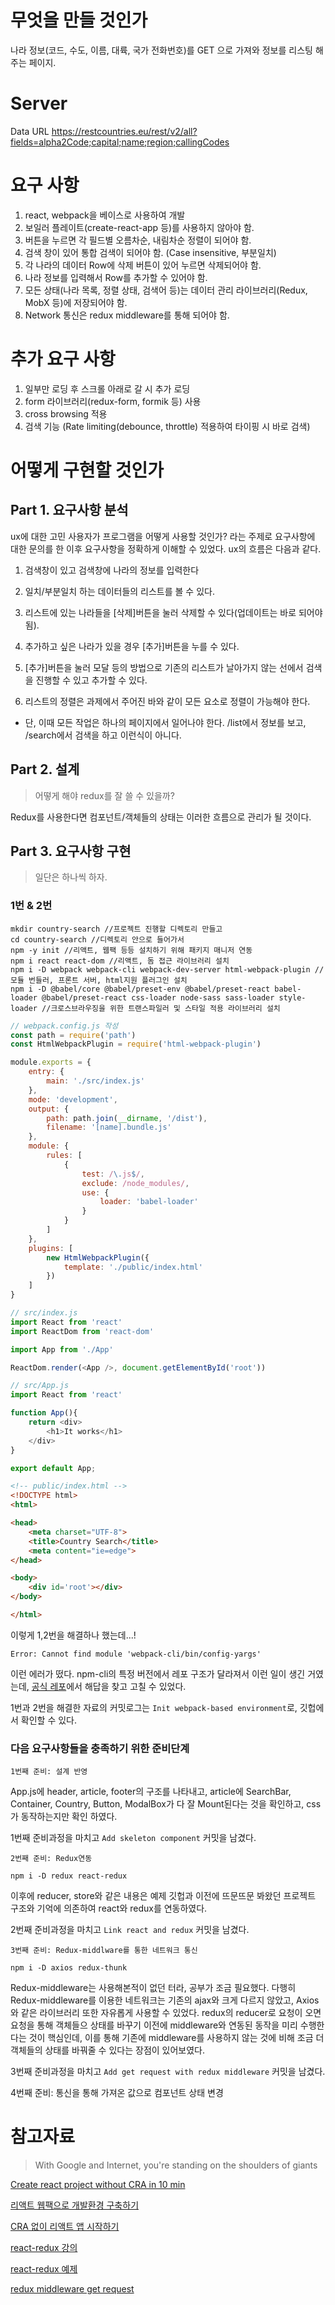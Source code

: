 # 무엇을 만들 것인가

나라 정보(코드, 수도, 이름, 대륙, 국가 전화번호)를 GET 으로 가져와 정보를 리스팅 해주는 페이지.

# Server 
Data URL
https://restcountries.eu/rest/v2/all?fields=alpha2Code;capital;name;region;callingCodes
 
# 요구 사항
1. react, webpack을 베이스로 사용하여 개발
2. 보일러 플레이트(create-react-app 등)를 사용하지 않아야 함.
3. 버튼을 누르면 각 필드별 오름차순, 내림차순 정렬이 되어야 함.
4. 검색 창이 있어 통합 검색이 되어야 함. (Case insensitive, 부분일치)
5. 각 나라의 데이터 Row에 삭제 버튼이 있어 누르면 삭제되어야 함.
6. 나라 정보를 입력해서 Row를 추가할 수 있어야 함.
7. 모든 상태(나라 목록, 정렬 상태, 검색어 등)는 데이터 관리 라이브러리(Redux, MobX 등)에 저장되어야 함.
8. Network 통신은 redux middleware를 통해 되어야 함.
 
# 추가 요구 사항
1. 일부만 로딩 후 스크롤 아래로 갈 시 추가 로딩
2. form 라이브러리(redux-form, formik 등) 사용
3. cross browsing 적용
4. 검색 기능 (Rate limiting(debounce, throttle) 적용하여 타이핑 시 바로 검색)

# 어떻게 구현할 것인가
## Part 1. 요구사항 분석 
ux에 대한 고민
사용자가 프로그램을 어떻게 사용할 것인가? 라는 주제로 요구사항에 대한 문의를 한 이후 요구사항을 정확하게 이해할 수 있었다. ux의 흐름은 다음과 같다.

1. 검색창이 있고 검색창에 나라의 정보를 입력한다

2. 일치/부분일치 하는 데이터들의 리스트를 볼 수 있다.

3. 리스트에 있는 나라들을 [삭제]버튼을 눌러 삭제할 수 있다(업데이트는 바로 되어야 됨).

4. 추가하고 싶은 나라가 있을 경우 [추가]버튼을 누를 수 있다.

5. [추가]버튼을 눌러 모달 등의 방법으로 기존의 리스트가 날아가지 않는 선에서 검색을 진행할 수 있고 추가할 수 있다.  

6. 리스트의 정렬은 과제에서 주어진 바와 같이 모든 요소로 정렬이 가능해야 한다.

* 단, 이때 모든 작업은 하나의 페이지에서 일어나야 한다. /list에서 정보를 보고, /search에서 검색을 하고 이런식이 아니다. 

## Part 2. 설계
> 어떻게 해야 redux를 잘 쓸 수 있을까?

Redux를 사용한다면 컴포넌트/객체들의 상태는 이러한 흐름으로 관리가 될 것이다.


## Part 3. 요구사항 구현
> 일단은 하나씩 하자.

### 1번 & 2번

```shell
mkdir country-search //프로젝트 진행할 디렉토리 만들고
cd country-search //디렉토리 안으로 들어가서
npm -y init //리액트, 웹팩 등등 설치하기 위해 패키지 매니저 연동
npm i react react-dom //리액트, 돔 접근 라이브러리 설치
npm i -D webpack webpack-cli webpack-dev-server html-webpack-plugin //모듈 번들러, 프론트 서버, html지원 플러그인 설치
npm i -D @babel/core @babel/preset-env @babel/preset-react babel-loader @babel/preset-react css-loader node-sass sass-loader style-loader //크로스브라우징을 위한 트랜스파일러 및 스타일 적용 라이브러리 설치
```

```js
// webpack.config.js 작성
const path = require('path')
const HtmlWebpackPlugin = require('html-webpack-plugin')

module.exports = {
    entry: {
        main: './src/index.js'
    },
    mode: 'development',
    output: {
        path: path.join(__dirname, '/dist'),
        filename: '[name].bundle.js'
    },
    module: {
        rules: [
            {
                test: /\.js$/,
                exclude: /node_modules/,
                use: {
                    loader: 'babel-loader'
                }
            }
        ]
    },
    plugins: [
        new HtmlWebpackPlugin({
            template: './public/index.html'
        })
    ]
}
```
```js
// src/index.js
import React from 'react'
import ReactDom from 'react-dom'

import App from './App'

ReactDom.render(<App />, document.getElementById('root'))
```
```js
// src/App.js
import React from 'react'

function App(){
    return <div>
        <h1>It works</h1>
    </div>
}

export default App;
```
```html
<!-- public/index.html -->
<!DOCTYPE html>
<html>

<head>
    <meta charset="UTF-8">
    <title>Country Search</title>
    <meta content="ie=edge">
</head>

<body>
    <div id='root'></div>
</body>

</html>
```
이렇게 1,2번을 해결하나 했는데...! 
```shell
Error: Cannot find module 'webpack-cli/bin/config-yargs'
```
이런 에러가 떴다. npm-cli의 특정 버전에서 레포 구조가 달라져서 이런 일이 생긴 거였는데, [공식 레포](https://github.com/webpack/webpack-dev-server/issues/2029)에서 해답을 찾고 고칠 수 있었다.

1번과 2번을 해결한 자료의 커밋로그는 `Init webpack-based environment`로, 깃헙에서 확인할 수 있다.


### 다음 요구사항들을 충족하기 위한 준비단계

`1번째 준비: 설계 반영` 

App.js에 header, article, footer의 구조를 나타내고, article에 SearchBar, Container, Country, Button, ModalBox가 다 잘 Mount된다는 것을 확인하고, css가 동작하는지만 확인 하였다. 

1번째 준비과정을 마치고 `Add skeleton component` 커밋을 남겼다. 

`2번째 준비: Redux연동`

```shell
npm i -D redux react-redux
```
이후에 reducer, store와 같은 내용은 예제 깃헙과 이전에 뜨문뜨문 봐왔던 프로젝트 구조와 기억에 의존하여 react와 redux를 연동하였다.

2번째 준비과정을 마치고 `Link react and redux` 커밋을 남겼다.

`3번째 준비: Redux-middlware를 통한 네트워크 통신`
```shell
npm i -D axios redux-thunk
```

Redux-middleware는 사용해본적이 없던 터라, 공부가 조금 필요했다. 다행히 Redux-middleware를 이용한 네트워크는 기존의 ajax와 크게 다르지 않았고, Axios와 같은 라이브러리 또한 자유롭게 사용할 수 있었다. redux의 reducer로 요청이 오면 요청을 통해 객체들으 상태를 바꾸기 이전에 middleware와 연동된 동작을 미리 수행한다는 것이 핵심인데, 이를 통해 기존에 middleware를 사용하지 않는 것에 비해 조금 더 객체들의 상태를 바꿔줄 수 있다는 장점이 있어보였다.

3번째 준비과정을 마치고 `Add get request with redux middleware` 커밋을 남겼다.

4번째 준비: 통신을 통해 가져온 값으로 컴포넌트 상태 변경


# 참고자료

> With Google and Internet, you're standing on the shoulders of giants

[Create react project without CRA in 10 min](https://www.youtube.com/watch?v=TkMpKCJEFB4)

[리액트 웹팩으로 개발환경 구축하기](https://velog.io/@_uchanlee/%EB%A6%AC%EC%95%A1%ED%8A%B8-%EC%9B%B9%ED%8C%A9%EC%9C%BC%EB%A1%9C-%EA%B0%9C%EB%B0%9C-%ED%99%98%EA%B2%BD-%EA%B5%AC%EC%B6%95%ED%95%98%EA%B8%B0without-CRA)

[CRA 없이 리액트 앱 시작하기](https://lsy26499.tistory.com/68)

[react-redux 강의](https://www.youtube.com/watch?v=Cwwsv_OaWhM)

[react-redux 예제](https://github.com/gothinkster/react-redux-realworld-example-app/blob/master/src/reducer.js)

[redux middleware get request](https://www.youtube.com/watch?v=tcCS4mGAq7Q)
